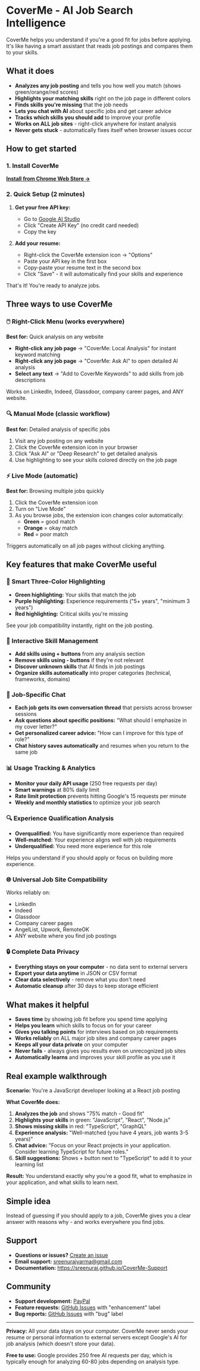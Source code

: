 # CoverMe - AI Job Search Intelligence

CoverMe helps you understand if you're a good fit for jobs before applying. It's like having a smart assistant that reads job postings and compares them to your skills.

## What it does

- **Analyzes any job posting** and tells you how well you match (shows green/orange/red scores)
- **Highlights your matching skills** right on the job page in different colors
- **Finds skills you're missing** that the job needs
- **Lets you chat with AI** about specific jobs and get career advice
- **Tracks which skills you should add** to improve your profile
- **Works on ALL job sites** - right-click anywhere for instant analysis
- **Never gets stuck** - automatically fixes itself when browser issues occur

## How to get started

### 1. Install CoverMe
**[Install from Chrome Web Store →](https://chrome.google.com/webstore/detail/coverme)**

### 2. Quick Setup (2 minutes)
1. **Get your free API key:**
   - Go to [Google AI Studio](https://aistudio.google.com/app/apikey)
   - Click "Create API Key" (no credit card needed)
   - Copy the key

2. **Add your resume:**
   - Right-click the CoverMe extension icon → "Options"
   - Paste your API key in the first box
   - Copy-paste your resume text in the second box
   - Click "Save" - it will automatically find your skills and experience

That's it! You're ready to analyze jobs.

## Three ways to use CoverMe

### 🖱️ Right-Click Menu (works everywhere)
**Best for:** Quick analysis on any website

- **Right-click any job page** → "CoverMe: Local Analysis" for instant keyword matching
- **Right-click any job page** → "CoverMe: Ask AI" to open detailed AI analysis
- **Select any text** → "Add to CoverMe Keywords" to add skills from job descriptions

Works on LinkedIn, Indeed, Glassdoor, company career pages, and ANY website.

### 🔍 Manual Mode (classic workflow)
**Best for:** Detailed analysis of specific jobs

1. Visit any job posting on any website
2. Click the CoverMe extension icon in your browser
3. Click "Ask AI" or "Deep Research" to get detailed analysis
4. Use highlighting to see your skills colored directly on the job page

### ⚡ Live Mode (automatic)
**Best for:** Browsing multiple jobs quickly

1. Click the CoverMe extension icon
2. Turn on "Live Mode"
3. As you browse jobs, the extension icon changes color automatically:
   - **Green** = good match
   - **Orange** = okay match  
   - **Red** = poor match

Triggers automatically on all job pages without clicking anything.

## Key features that make CoverMe useful

### 🎨 Smart Three-Color Highlighting
- **Green highlighting:** Your skills that match the job
- **Purple highlighting:** Experience requirements ("5+ years", "minimum 3 years")
- **Red highlighting:** Critical skills you're missing

See your job compatibility instantly, right on the job posting.

### 🤖 Interactive Skill Management
- **Add skills using + buttons** from any analysis section
- **Remove skills using - buttons** if they're not relevant
- **Discover unknown skills** that AI finds in job postings
- **Organize skills automatically** into proper categories (technical, frameworks, domains)

### 💬 Job-Specific Chat
- **Each job gets its own conversation thread** that persists across browser sessions
- **Ask questions about specific positions:** "What should I emphasize in my cover letter?"
- **Get personalized career advice:** "How can I improve for this type of role?"
- **Chat history saves automatically** and resumes when you return to the same job

### 📊 Usage Tracking & Analytics
- **Monitor your daily API usage** (250 free requests per day)
- **Smart warnings** at 80% daily limit
- **Rate limit protection** prevents hitting Google's 15 requests per minute
- **Weekly and monthly statistics** to optimize your job search

### 🔍 Experience Qualification Analysis
- **Overqualified:** You have significantly more experience than required
- **Well-matched:** Your experience aligns well with job requirements  
- **Underqualified:** You need more experience for this role

Helps you understand if you should apply or focus on building more experience.

### 🌐 Universal Job Site Compatibility
Works reliably on:
- LinkedIn
- Indeed
- Glassdoor
- Company career pages
- AngelList, Upwork, RemoteOK
- ANY website where you find job postings

### 🔒 Complete Data Privacy
- **Everything stays on your computer** - no data sent to external servers
- **Export your data anytime** in JSON or CSV format
- **Clear data selectively** - remove what you don't need
- **Automatic cleanup** after 30 days to keep storage efficient

## What makes it helpful

- **Saves time** by showing job fit before you spend time applying
- **Helps you learn** which skills to focus on for your career
- **Gives you talking points** for interviews based on job requirements
- **Works reliably** on ALL major job sites and company career pages
- **Keeps all your data private** on your computer
- **Never fails** - always gives you results even on unrecognized job sites
- **Automatically learns** and improves your skill profile as you use it

## Real example walkthrough

**Scenario:** You're a JavaScript developer looking at a React job posting

**What CoverMe does:**
1. **Analyzes the job** and shows "75% match - Good fit"
2. **Highlights your skills** in green: "JavaScript", "React", "Node.js"
3. **Shows missing skills** in red: "TypeScript", "GraphQL"  
4. **Experience analysis:** "Well-matched (you have 4 years, job wants 3-5 years)"
5. **Chat advice:** "Focus on your React projects in your application. Consider learning TypeScript for future roles."
6. **Skill suggestions:** Shows + button next to "TypeScript" to add it to your learning list

**Result:** You understand exactly why you're a good fit, what to emphasize in your application, and what skills to learn next.

## Simple idea

Instead of guessing if you should apply to a job, CoverMe gives you a clear answer with reasons why - and works everywhere you find jobs.

## Support

- **Questions or issues?** [Create an issue](https://github.com/Sreenuraj/CoverMe-Support/issues)
- **Email support:** sreenurajvarma@gmail.com
- **Documentation:** https://sreenuraj.github.io/CoverMe-Support

## Community

- **Support development:** [PayPal](https://paypal.me/sreenuraj)
- **Feature requests:** [GitHub Issues](https://github.com/Sreenuraj/CoverMe-Support/issues) with "enhancement" label
- **Bug reports:** [GitHub Issues](https://github.com/Sreenuraj/CoverMe-Support/issues) with "bug" label

---

**Privacy:** All your data stays on your computer. CoverMe never sends your resume or personal information to external servers except Google's AI for job analysis (which doesn't store your data).

**Free to use:** Google provides 250 free AI requests per day, which is typically enough for analyzing 60-80 jobs depending on analysis type.